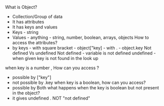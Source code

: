 What is Object?
  - Collection/Group of data
  - It has attributes
  - It has keys and values
  - Keys - string  
  - Values - anything - string, number, boolean, arrays, objects
How to access the attributes?
  - by keys  - with square bracket - object["key]
              - with . - object.key
Not defined Vs undefined
Not defined - variable is not defined
undefined - when given key is not found in the look up 

when key is a number , How can you access ?
  - possible by ["key"]
  - not possible by .key
when key is a boolean, how can you access?
 - possible by Both
 what happens when the key is boolean but not present in the object?
 - it gives undefined . NOT "not defined"



